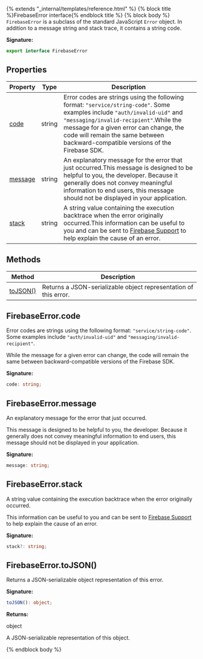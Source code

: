{% extends "_internal/templates/reference.html" %}
{% block title %}FirebaseError interface{% endblock title %}
{% block body %}
`FirebaseError` is a subclass of the standard JavaScript `Error` object. In addition to a message string and stack trace, it contains a string code.

<b>Signature:</b>

```typescript
export interface FirebaseError 
```

## Properties

|  Property | Type | Description |
|  --- | --- | --- |
|  [code](./firebase-admin.app.firebaseerror.md#firebaseerrorcode) | string | Error codes are strings using the following format: <code>&quot;service/string-code&quot;</code>. Some examples include <code>&quot;auth/invalid-uid&quot;</code> and <code>&quot;messaging/invalid-recipient&quot;</code>.<!-- -->While the message for a given error can change, the code will remain the same between backward-compatible versions of the Firebase SDK. |
|  [message](./firebase-admin.app.firebaseerror.md#firebaseerrormessage) | string | An explanatory message for the error that just occurred.<!-- -->This message is designed to be helpful to you, the developer. Because it generally does not convey meaningful information to end users, this message should not be displayed in your application. |
|  [stack](./firebase-admin.app.firebaseerror.md#firebaseerrorstack) | string | A string value containing the execution backtrace when the error originally occurred.<!-- -->This information can be useful to you and can be sent to [Firebase Support](https://firebase.google.com/support) to help explain the cause of an error. |

## Methods

|  Method | Description |
|  --- | --- |
|  [toJSON()](./firebase-admin.app.firebaseerror.md#firebaseerrortojson) | Returns a JSON-serializable object representation of this error. |

## FirebaseError.code

Error codes are strings using the following format: `"service/string-code"`<!-- -->. Some examples include `"auth/invalid-uid"` and `"messaging/invalid-recipient"`<!-- -->.

While the message for a given error can change, the code will remain the same between backward-compatible versions of the Firebase SDK.

<b>Signature:</b>

```typescript
code: string;
```

## FirebaseError.message

An explanatory message for the error that just occurred.

This message is designed to be helpful to you, the developer. Because it generally does not convey meaningful information to end users, this message should not be displayed in your application.

<b>Signature:</b>

```typescript
message: string;
```

## FirebaseError.stack

A string value containing the execution backtrace when the error originally occurred.

This information can be useful to you and can be sent to [Firebase Support](https://firebase.google.com/support) to help explain the cause of an error.

<b>Signature:</b>

```typescript
stack?: string;
```

## FirebaseError.toJSON()

Returns a JSON-serializable object representation of this error.

<b>Signature:</b>

```typescript
toJSON(): object;
```
<b>Returns:</b>

object

A JSON-serializable representation of this object.

{% endblock body %}
